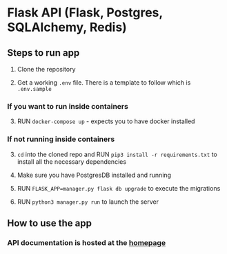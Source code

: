 # Flask API (Flask, Postgres, SQLAlchemy, Redis)

## Steps to run app

1. Clone the repository

2. Get a working `.env` file. There is a template to follow which is `.env.sample`

### If you want to run inside containers

3. RUN `docker-compose up` - expects you to have docker installed

### If not running inside containers

3. `cd` into the cloned repo and RUN `pip3 install -r requirements.txt` to install all the necessary dependencies

4. Make sure you have PostgresDB installed and running 

5. RUN `FLASK_APP=manager.py flask db upgrade` to execute the migrations

6. RUN `python3 manager.py run` to launch the server


## How to use the app

### API documentation is hosted at the [homepage](https://power-to-fly-api.herokuapp.com/)

